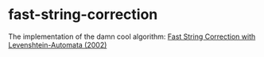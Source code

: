 # fast-string-correction
The implementation of the damn cool algorithm: [Fast String Correction with Levenshtein-Automata (2002)](http://bit.ly/1kmvY8x)
